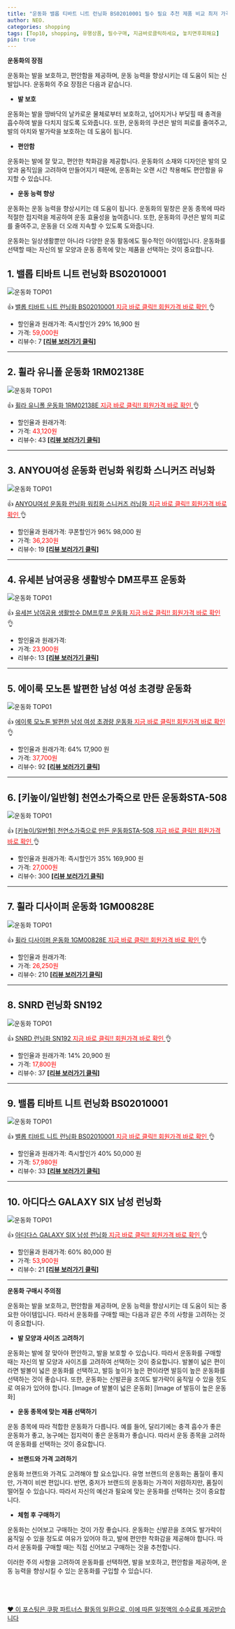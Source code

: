 ```yaml
---
title: "운동화 밸롭 티바트 니트 런닝화 BS02010001 필수 필요 추천 제품 비교 최저 가격 비교 장점 구매 후기 구매평"
author: NEO.
categories: shopping
tags: [Top10, shopping, 유행상품, 필수구매, 지금바로클릭하세요, 놓치면후회해요]
pin: true
---
```

**운동화의 장점**

운동화는 발을 보호하고, 편안함을 제공하며, 운동 능력을 향상시키는 데 도움이 되는 신발입니다. 운동화의 주요 장점은 다음과 같습니다.

* **발 보호**

운동화는 발을 땅바닥의 날카로운 물체로부터 보호하고, 넘어지거나 부딪힐 때 충격을 흡수하여 발을 다치지 않도록 도와줍니다. 또한, 운동화의 쿠션은 발의 피로를 줄여주고, 발의 아치와 발가락을 보호하는 데 도움이 됩니다.

* **편안함**

운동화는 발에 잘 맞고, 편안한 착화감을 제공합니다. 운동화의 소재와 디자인은 발의 모양과 움직임을 고려하여 만들어지기 때문에, 운동화는 오랜 시간 착용해도 편안함을 유지할 수 있습니다.

* **운동 능력 향상**

운동화는 운동 능력을 향상시키는 데 도움이 됩니다. 운동화의 밑창은 운동 종목에 따라 적절한 접지력을 제공하여 운동 효율성을 높여줍니다. 또한, 운동화의 쿠션은 발의 피로를 줄여주고, 운동을 더 오래 지속할 수 있도록 도와줍니다.

운동화는 일상생활뿐만 아니라 다양한 운동 활동에도 필수적인 아이템입니다. 운동화를 선택할 때는 자신의 발 모양과 운동 종목에 맞는 제품을 선택하는 것이 중요합니다.

   

## 1. 밸롭 티바트 니트 런닝화 BS02010001

![운동화 TOP01](https://thumbnail8.coupangcdn.com/thumbnails/remote/490x490ex/image/retail/images/8332067606012946-5e6e786f-ede5-4d92-bbec-d222759f0b3d.jpg)


👍 [밸롭 티바트 니트 런닝화 BS02010001 <font color=red> 지금 바로 클릭!! 회원가격 바로 확인 </font> ](https://link.coupang.com/re/AFFSDP?lptag=AF3617701&subid=GithubCoopas&pageKey=1987199303&traceid=V0-153&itemId=3381211083&vendorItemId=71367870452) 👌 


- 할인율과 원래가격: 즉시할인가 29%  16,900   원
- 가격: <span style='color:red'>59,000원</span>
- 리뷰수: 7  [**[리뷰 보러가기 클릭]**](https://link.coupang.com/re/AFFSDP?lptag=AF3617701&subid=GithubCoopas&pageKey=1987199303&traceid=V0-153&itemId=3381211083&vendorItemId=71367870452)

---


   

## 2. 휠라 유니폴 운동화 1RM02138E

![운동화 TOP01](https://thumbnail6.coupangcdn.com/thumbnails/remote/490x490ex/image/retail/images/2806700652026518-859820aa-0ebe-40cd-bfc8-487c225148d5.jpg)


👍 [휠라 유니폴 운동화 1RM02138E <font color=red> 지금 바로 클릭!! 회원가격 바로 확인 </font> ](https://link.coupang.com/re/AFFSDP?lptag=AF3617701&subid=GithubCoopas&pageKey=6427582603&traceid=V0-153&itemId=13856597727&vendorItemId=81106594954) 👌 


- 할인율과 원래가격: 
- 가격: <span style='color:red'>43,120원</span>
- 리뷰수: 43  [**[리뷰 보러가기 클릭]**](https://link.coupang.com/re/AFFSDP?lptag=AF3617701&subid=GithubCoopas&pageKey=6427582603&traceid=V0-153&itemId=13856597727&vendorItemId=81106594954)

---


   

## 3. ANYOU여성 운동화 런닝화 워킹화 스니커즈 러닝화

![운동화 TOP01](https://thumbnail6.coupangcdn.com/thumbnails/remote/490x490ex/image/vendor_inventory/1c91/307f05242907d0236190a10e41ca20ade18c20cacb0c747a52077670032c.jpg)


👍 [ANYOU여성 운동화 런닝화 워킹화 스니커즈 러닝화 <font color=red> 지금 바로 클릭!! 회원가격 바로 확인 </font> ](https://link.coupang.com/re/AFFSDP?lptag=AF3617701&subid=GithubCoopas&pageKey=7460865855&traceid=V0-153&itemId=19446197985&vendorItemId=86557088733) 👌 


- 할인율과 원래가격: 쿠폰할인가 96%  98,000   원
- 가격: <span style='color:red'>36,230원</span>
- 리뷰수: 19  [**[리뷰 보러가기 클릭]**](https://link.coupang.com/re/AFFSDP?lptag=AF3617701&subid=GithubCoopas&pageKey=7460865855&traceid=V0-153&itemId=19446197985&vendorItemId=86557088733)

---


   

## 4. 유세븐 남여공용 생활방수 DM프루프 운동화

![운동화 TOP01](https://thumbnail10.coupangcdn.com/thumbnails/remote/490x490ex/image/retail/images/8325905943400802-83c6e1ed-05dc-4391-8c47-1d6fe662dbb1.jpg)


👍 [유세븐 남여공용 생활방수 DM프루프 운동화 <font color=red> 지금 바로 클릭!! 회원가격 바로 확인 </font> ](https://link.coupang.com/re/AFFSDP?lptag=AF3617701&subid=GithubCoopas&pageKey=189188149&traceid=V0-153&itemId=540171047&vendorItemId=4412849201) 👌 


- 할인율과 원래가격: 
- 가격: <span style='color:red'>23,900원</span>
- 리뷰수: 13  [**[리뷰 보러가기 클릭]**](https://link.coupang.com/re/AFFSDP?lptag=AF3617701&subid=GithubCoopas&pageKey=189188149&traceid=V0-153&itemId=540171047&vendorItemId=4412849201)

---


   

## 5. 에이룩 모노톤 발편한 남성 여성 초경량 운동화

![운동화 TOP01](https://thumbnail6.coupangcdn.com/thumbnails/remote/490x490ex/image/retail/images/616649882297929-be7de1e6-09a3-438d-838a-7f378fafe4ee.jpg)


👍 [에이룩 모노톤 발편한 남성 여성 초경량 운동화 <font color=red> 지금 바로 클릭!! 회원가격 바로 확인 </font> ](https://link.coupang.com/re/AFFSDP?lptag=AF3617701&subid=GithubCoopas&pageKey=6654450152&traceid=V0-153&itemId=15257547364&vendorItemId=82478188096) 👌 


- 할인율과 원래가격: 64%  17,900   원
- 가격: <span style='color:red'>37,700원</span>
- 리뷰수: 92  [**[리뷰 보러가기 클릭]**](https://link.coupang.com/re/AFFSDP?lptag=AF3617701&subid=GithubCoopas&pageKey=6654450152&traceid=V0-153&itemId=15257547364&vendorItemId=82478188096)

---


   

## 6. [키높이/일반형] 천연소가죽으로 만든 운동화STA-508

![운동화 TOP01](https://thumbnail9.coupangcdn.com/thumbnails/remote/490x490ex/image/vendor_inventory/ecf8/3fc8581f0a580d90174298aa44988e4a23dabcf74060174af13165040a4a.JPG)


👍 [[키높이/일반형] 천연소가죽으로 만든 운동화STA-508 <font color=red> 지금 바로 클릭!! 회원가격 바로 확인 </font> ](https://link.coupang.com/re/AFFSDP?lptag=AF3617701&subid=GithubCoopas&pageKey=6485232169&traceid=V0-153&itemId=14212883463&vendorItemId=78259541621) 👌 


- 할인율과 원래가격: 즉시할인가 35%  169,900   원
- 가격: <span style='color:red'>27,000원</span>
- 리뷰수: 300  [**[리뷰 보러가기 클릭]**](https://link.coupang.com/re/AFFSDP?lptag=AF3617701&subid=GithubCoopas&pageKey=6485232169&traceid=V0-153&itemId=14212883463&vendorItemId=78259541621)

---


   

## 7. 휠라 디사이퍼 운동화 1GM00828E

![운동화 TOP01](https://thumbnail10.coupangcdn.com/thumbnails/remote/490x490ex/image/retail/images/2022/01/26/14/1/13113d9c-30de-4818-bfb5-1899c4a99a3a.jpg)


👍 [휠라 디사이퍼 운동화 1GM00828E <font color=red> 지금 바로 클릭!! 회원가격 바로 확인 </font> ](https://link.coupang.com/re/AFFSDP?lptag=AF3617701&subid=GithubCoopas&pageKey=6329223903&traceid=V0-153&itemId=13079776483&vendorItemId=80341390286) 👌 


- 할인율과 원래가격: 
- 가격: <span style='color:red'>26,250원</span>
- 리뷰수: 210  [**[리뷰 보러가기 클릭]**](https://link.coupang.com/re/AFFSDP?lptag=AF3617701&subid=GithubCoopas&pageKey=6329223903&traceid=V0-153&itemId=13079776483&vendorItemId=80341390286)

---


   

## 8. SNRD 런닝화 SN192

![운동화 TOP01](https://thumbnail9.coupangcdn.com/thumbnails/remote/490x490ex/image/retail/images/2018/09/27/17/8/40daef83-84fd-4994-9596-9d430555b9de.jpg)


👍 [SNRD 런닝화 SN192 <font color=red> 지금 바로 클릭!! 회원가격 바로 확인 </font> ](https://link.coupang.com/re/AFFSDP?lptag=AF3617701&subid=GithubCoopas&pageKey=140376536&traceid=V0-153&itemId=409052867&vendorItemId=4001885322) 👌 


- 할인율과 원래가격: 14%  20,900   원
- 가격: <span style='color:red'>17,800원</span>
- 리뷰수: 37  [**[리뷰 보러가기 클릭]**](https://link.coupang.com/re/AFFSDP?lptag=AF3617701&subid=GithubCoopas&pageKey=140376536&traceid=V0-153&itemId=409052867&vendorItemId=4001885322)

---


   

## 9. 밸롭 티바트 니트 런닝화 BS02010001

![운동화 TOP01](https://thumbnail6.coupangcdn.com/thumbnails/remote/490x490ex/image/retail/images/855346510832797-250a929a-c997-4dab-859c-ea7a43a860bb.jpg)


👍 [밸롭 티바트 니트 런닝화 BS02010001 <font color=red> 지금 바로 클릭!! 회원가격 바로 확인 </font> ](https://link.coupang.com/re/AFFSDP?lptag=AF3617701&subid=GithubCoopas&pageKey=1987199303&traceid=V0-153&itemId=3381211104&vendorItemId=71367870834) 👌 


- 할인율과 원래가격: 즉시할인가 40%  50,000   원
- 가격: <span style='color:red'>57,980원</span>
- 리뷰수: 33  [**[리뷰 보러가기 클릭]**](https://link.coupang.com/re/AFFSDP?lptag=AF3617701&subid=GithubCoopas&pageKey=1987199303&traceid=V0-153&itemId=3381211104&vendorItemId=71367870834)

---


   

## 10. 아디다스 GALAXY SIX 남성 런닝화

![운동화 TOP01](https://thumbnail7.coupangcdn.com/thumbnails/remote/490x490ex/image/vendor_inventory/d13a/aea721fd0eba434b78f93b4617e1d21a27a20b5209554c4dc6c81b487fcd.jpg)


👍 [아디다스 GALAXY SIX 남성 런닝화 <font color=red> 지금 바로 클릭!! 회원가격 바로 확인 </font> ](https://link.coupang.com/re/AFFSDP?lptag=AF3617701&subid=GithubCoopas&pageKey=7017603737&traceid=V0-153&itemId=17269199548&vendorItemId=84440373703) 👌 


- 할인율과 원래가격: 60%  80,000   원
- 가격: <span style='color:red'>53,900원</span>
- 리뷰수: 21  [**[리뷰 보러가기 클릭]**](https://link.coupang.com/re/AFFSDP?lptag=AF3617701&subid=GithubCoopas&pageKey=7017603737&traceid=V0-153&itemId=17269199548&vendorItemId=84440373703)

---
**운동화 구매시 주의점**

운동화는 발을 보호하고, 편안함을 제공하며, 운동 능력을 향상시키는 데 도움이 되는 중요한 아이템입니다. 따라서 운동화를 구매할 때는 다음과 같은 주의 사항을 고려하는 것이 중요합니다.

* **발 모양과 사이즈 고려하기**

운동화는 발에 잘 맞아야 편안하고, 발을 보호할 수 있습니다. 따라서 운동화를 구매할 때는 자신의 발 모양과 사이즈를 고려하여 선택하는 것이 중요합니다. 발볼이 넓은 편이라면 발볼이 넓은 운동화를 선택하고, 발등 높이가 높은 편이라면 발등이 높은 운동화를 선택하는 것이 좋습니다. 또한, 운동화는 신발끈을 조여도 발가락이 움직일 수 있을 정도로 여유가 있어야 합니다.
[Image of 발볼이 넓은 운동화]
[Image of 발등이 높은 운동화]

* **운동 종목에 맞는 제품 선택하기**

운동 종목에 따라 적합한 운동화가 다릅니다. 예를 들어, 달리기에는 충격 흡수가 좋은 운동화가 좋고, 농구에는 접지력이 좋은 운동화가 좋습니다. 따라서 운동 종목을 고려하여 운동화를 선택하는 것이 중요합니다.

* **브랜드와 가격 고려하기**

운동화 브랜드와 가격도 고려해야 할 요소입니다. 유명 브랜드의 운동화는 품질이 좋지만, 가격이 비싼 편입니다. 반면, 중저가 브랜드의 운동화는 가격이 저렴하지만, 품질이 떨어질 수 있습니다. 따라서 자신의 예산과 필요에 맞는 운동화를 선택하는 것이 중요합니다.

* **체험 후 구매하기**

운동화는 신어보고 구매하는 것이 가장 좋습니다. 운동화는 신발끈을 조여도 발가락이 움직일 수 있을 정도로 여유가 있어야 하고, 발에 편안한 착화감을 제공해야 합니다. 따라서 운동화를 구매할 때는 직접 신어보고 구매하는 것을 추천합니다.

이러한 주의 사항을 고려하여 운동화를 선택하면, 발을 보호하고, 편안함을 제공하며, 운동 능력을 향상시킬 수 있는 운동화를 구입할 수 있습니다.<br><br><br><br><br> [ ❤  이 포스팅은 쿠팡 파트너스 활동의 일환으로, 이에 따른 일정액의 수수료를 제공받습니다](https://link.coupang.com/a/bcEFyh)